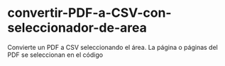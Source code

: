 # convertir-PDF-a-CSV-con-seleccionador-de-area
Convierte un PDF a CSV seleccionando el área. La página o páginas del PDF se seleccionan en el código
